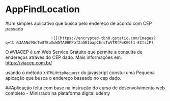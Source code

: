 # AppFindLocation
#Um simples aplicativo que busca pelo endereço de acordo com CEP passado

                        ![](https://encrypted-tbn0.gstatic.com/images?q=tbn%3AANd9GcTwUTBuXuW5TA0HKPof2aGE1oapCErsTwVTRfFwKG6l1-ECtszP)

O #VIACEP é um Web Service Gratuito que permite a consulta de endereços através do CEP dado.
Mais informações em: <https://viacep.com.br/>

usando o método ```XHTMLHttpRequest``` do javascript constui uma Pequena aplcação que busca o endereço baseado no cep dado.

##Aplicação feita com base na instrução do curso de desenvolvimento web completo - Minisrado na plataforma digital udemy 
